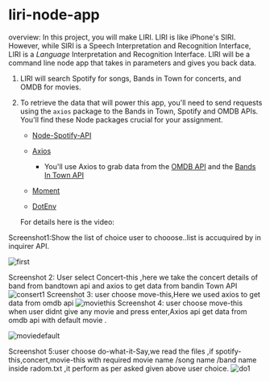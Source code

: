 # liri-node-app

overview:
In this project, you will make LIRI. LIRI is like iPhone's SIRI. However, while SIRI is a Speech Interpretation and Recognition Interface, LIRI is a _Language_ Interpretation and Recognition Interface. LIRI will be a command line node app that takes in parameters and gives you back data.

1. LIRI will search Spotify for songs, Bands in Town for concerts, and OMDB for movies.

2. To retrieve the data that will power this app, you'll need to send requests using the `axios` package to the Bands in Town, Spotify and OMDB APIs. You'll find these Node packages crucial for your assignment.

   * [Node-Spotify-API](https://www.npmjs.com/package/node-spotify-api)

   * [Axios](https://www.npmjs.com/package/axios)

     * You'll use Axios to grab data from the [OMDB API](http://www.omdbapi.com) and the [Bands In Town API](http://www.artists.bandsintown.com/bandsintown-api)

   * [Moment](https://www.npmjs.com/package/moment)

   * [DotEnv](https://www.npmjs.com/package/dotenv)
   
   
   For details here is the video:


Screenshot1:Show the list of choice user to chooose..list is accuquired by in inquirer API.

![first](https://user-images.githubusercontent.com/49068436/60191985-34393900-9803-11e9-8d11-c1e6397e24dc.JPG)

Screenshot 2: User select Concert-this ,here we take the concert details of band from bandtown api and axios to get data from bandin Town API
![consert1](https://user-images.githubusercontent.com/49068436/60191764-dc9acd80-9802-11e9-9e59-03f859675609.JPG)
Screenshot 3: user choose move-this,Here we used axios to get data from omdb api
![moviethis](https://user-images.githubusercontent.com/49068436/60192099-59c64280-9803-11e9-9688-6d3f1945e3fa.JPG)
Screenshot 4: user choose move-this when user didnt give any movie and press enter,Axios api get data from omdb api with default movie .

![moviedefault](https://user-images.githubusercontent.com/49068436/60192206-7f534c00-9803-11e9-8b02-f22eec6a728a.JPG)

Screenshot 5:user choose do-what-it-Say,we read the files ,if spotify-this,concert,movie-this with required movie name /song name /band name inside radom.txt ,it perform as per asked given above user choice.
![do1](https://user-images.githubusercontent.com/49068436/60192344-b164ae00-9803-11e9-9de1-4a4ef0a145f9.JPG)










